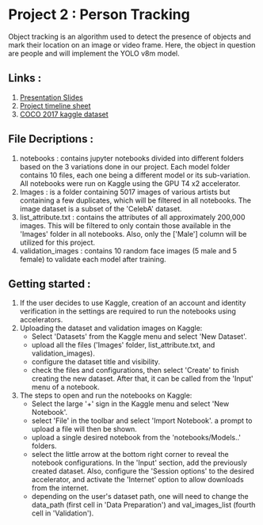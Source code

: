 # Project 2 : Person Tracking
Object tracking is an algorithm used to detect the presence of objects and mark their location on an image or video frame. Here, the object in question are people and will implement the YOLO v8m model.

## Links :
1. [Presentation Slides](https://www.canva.com/design/DAGKjWVZ7L8/NHLMkKCIaor025SGX0J2qQ/edit?utm_content=DAGKjWVZ7L8&utm_campaign=designshare&utm_medium=link2&utm_source=sharebutton)
2. [Project timeline sheet](https://docs.google.com/spreadsheets/d/1T0lfrETqY3BVNpQJ01RyxGfxmGwZvJxj6KMXCe48Tec/edit?usp=sharing)
3. [COCO 2017 kaggle dataset](https://www.kaggle.com/datasets/awsaf49/coco-2017-dataset)

## File Decriptions :
1. notebooks : contains jupyter notebooks divided into different folders based on the 3 variations done in our project. Each model folder contains 10 files, each one being a different model or its sub-variation. All notebooks were run on Kaggle using the GPU T4 x2 accelerator.
2. Images : is a folder containing 5017 images of various artists but containing a few duplicates, which will be filtered in all notebooks. The image dataset is a subset of the 'CelebA' dataset.
3. list_attribute.txt : contains the attributes of all approximately 200,000 images. This will be filtered to only contain those available in the 'Images' folder in all notebooks. Also, only the ['Male'] column will be utilized for this project. 
4. validation_images : contains 10 random face images (5 male and 5 female) to validate each model after training.

## Getting started : 
1. If the user decides to use Kaggle, creation of an account and identity verification in the settings are required to run the notebooks using accelerators. 
2. Uploading the dataset and validation images on Kaggle:
    - Select 'Datasets' from the Kaggle menu and select 'New Dataset'.
    - upload all the files ('Images' folder, list_attribute.txt, and validation_images).
    - configure the dataset title and visibility.
    - check the files and configurations, then select 'Create' to finish creating the new dataset. After that, it can be called from the 'Input' menu of a notebook.
3. The steps to open and run the notebooks on Kaggle:
    - Select the large '+' sign in the Kaggle menu and select 'New Notebook'.
    - select 'File' in the toolbar and select 'Import Notebook'. a prompt to upload a file will then be shown.
    - upload a single desired notebook from the 'notebooks/Models..' folders.
    - select the little arrow at the bottom right corner to reveal the notebook configurations. In the 'Input' section, add the previously created dataset. Also, configure the 'Session options' to the desired accelerator, and activate the 'Internet' option to allow downloads from the internet.
    - depending on the user's dataset path, one will need to change the data_path (first cell in 'Data Preparation') and val_images_list (fourth cell in 'Validation').
